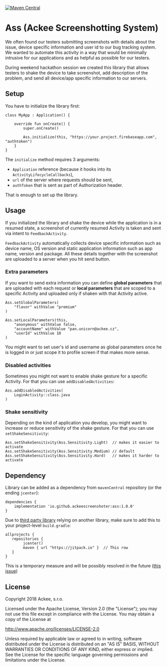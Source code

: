 [ ![Maven Central](https://maven-badges.herokuapp.com/maven-central/io.github.ackeescreenshoter/ass/badge.svg)](https://maven-badges.herokuapp.com/maven-central/io.github.ackeescreenshoter/ass)
# Ass (Ackee Screenshotting System)
We often found our testers submitting screenshots with details about the issue, device specific
information and user id to our bug tracking system. We wanted to automate this activity in a way
that would be minimally intrusive for our applications and as helpful as possible for our testers.

During weekend hackathon session we created this library that allows testers to shake the device
to take screenshot, add description of the problem, and send all device/app specific information
to our servers.

## Setup
You have to initialize the library first:

```
class MyApp : Application() {

    override fun onCreate() {
        super.onCreate()

        Ass.initialize(this, "https://your.project.firebaseapp.com", "authtoken")
    }
}
```

The `initialize` method requires 3 arguments:
 - `Application` reference (because it hooks into its `ActivityLifecycleCallbacks`),
 - `url` of the server where requests should be sent,
 - `authToken` that is sent as part of Authorization header.

That is enough to set up the library.

## Usage
If you initialized the library and shake the device while the application is in a resumed state,
a screenshot of currently resumed Activity is taken and sent via intent to `FeedbackActivity`.

`FeedbackActivity` automatically collects device specific information such as device name,
OS version and static application information such as app name, version and package. All these
details together with the screenshot are uploaded to a server when you hit send button.

### Extra parameters
If you want to send extra information you can define **global parameters** that are uploaded with
each request or **local parameters** that are scoped to a specific Activity and uploaded only if
shaken with that Activity active.

```
Ass.setGlobalParameters(
    "flavor" withValue "premium"
)

Ass.setLocalParameters(this,
    "anonymous" withValue false,
    "accountName" withValue "pan.unicorn@ackee.cz",
    "userId" withValue 10
)
```

You might want to set user's id and username as global parameters once he is logged in or just
scope it to profile screen if that makes more sense.

### Disabled activities
Sometimes you might not want to enable shake gesture for a specific Activity. For that you can
use `addDisabledActivities`:
```
Ass.addDisabledActivities(
    LoginActivity::class.java
)
```

### Shake sensitivity
Depending on the kind of application you develop, you might want to increase or reduce
sensitivity of the shake gesture. For that you can use `setShakeSensitivity`:
```
Ass.setShakeSensitivity(Ass.Sensitivity.Light)  // makes it easier to activate
Ass.setShakeSensitivity(Ass.Sensitivity.Medium) // default
Ass.setShakeSensitivity(Ass.Sensitivity.Hard)   // makes it harder to activate
```

## Dependency
Library can be added as a dependency from `mavenCentral` repository (or the ending `jcenter`):
```
dependencies {
    implementation 'io.github.ackeescreenshoter:ass:1.0.0'
}
```

Due to [third party library](https://github.com/Dhaval2404/ImagePicker) relying on another library, make sure to add this to your project-level `build.gradle`:
```
allprojects {
   repositories {
      	jcenter()
       	maven { url "https://jitpack.io" }  // This row
   }
}
```
This is a temporary measure and will be possibly resolved in the future ([this issue](https://github.com/Dhaval2404/ImagePicker/issues/76))

## License
Copyright 2018 Ackee, s.r.o.

Licensed under the Apache License, Version 2.0 (the "License");
you may not use this file except in compliance with the License.
You may obtain a copy of the License at

http://www.apache.org/licenses/LICENSE-2.0

Unless required by applicable law or agreed to in writing, software
distributed under the License is distributed on an "AS IS" BASIS,
WITHOUT WARRANTIES OR CONDITIONS OF ANY KIND, either express or implied.
See the License for the specific language governing permissions and
limitations under the License.

